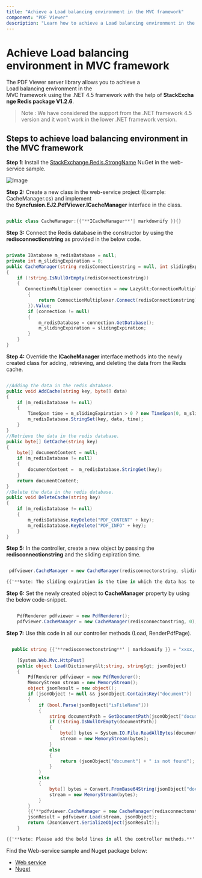 ```yaml
---
title: "Achieve a Load balancing environment in the MVC framework"
component: "PDF Viewer"
description: "Learn how to achieve a Load balancing environment in the MVC framework in PDF Viewer server library"
---
```


# Achieve Load balancing environment in MVC framework

The PDF Viewer server library allows you to achieve a Load balancing environment in the MVC framework using the .NET 4.5 framework with the help of **StackExchange Redis package V1.2.6**.

>Note : We have considered the support from the .NET framework 4.5 version and it won’t work in the lower .NET framework version.

## Steps to achieve load balancing environment in the MVC framework

**Step 1**: Install the [StackExchange.Redis.StrongName](https://www.nuget.org/packages/StackExchange.Redis.StrongName) NuGet in the web-service sample.

![Image](../../images/load-balancing.jpeg)

**Step 2:** Create a new class in the web-service project (Example: CacheManager.cs) and implement the **Syncfusion.EJ2.PdfViewer.ICacheManager** interface in the class.

```cs

public class CacheManager:{{'**ICacheManager**'| markdownify }}{}

```

**Step 3:** Connect the Redis database in the constructor by using the **redisconnectionstring** as provided in the below code.

```cs

private IDatabase m_redisDatabase = null;
private int m_slidingExpiration = 0;
public CacheManager(string redisConnectionstring = null, int slidingExpiration = 0)
{
    if (!string.IsNullOrEmpty(redisConnectionstring))
    {
       ConnectionMultiplexer connection = new Lazy&lt;ConnectionMultiplexer&gt;(() =>
        {
            return ConnectionMultiplexer.Connect(redisConnectionstring);
        }).Value;
        if (connection != null)
        {
            m_redisDatabase = connection.GetDatabase();
            m_slidingExpiration = slidingExpiration;
        }
    }
}

```

**Step 4:** Override the **ICacheManager** interface methods into the newly created class for adding, retrieving, and deleting the data from the Redis cache.

```cs

//Adding the data in the redis database.
public void AddCache(string key, byte[] data)
{
    if (m_redisDatabase != null)
    {
        TimeSpan time = m_slidingExpiration > 0 ? new TimeSpan(0, m_slidingExpiration, 0) : new TimeSpan(24, 0, 0); // Provided the sliding expiration time
        m_redisDatabase.StringSet(key, data, time);
    }
}
//Retrieve the data in the redis database.
public byte[] GetCache(string key)
{
    byte[] documentContent = null;
    if (m_redisDatabase != null)
    {
        documentContent =  m_redisDatabase.StringGet(key);
    }
    return documentContent;
}
//Delete the data in the redis database.
public void DeleteCache(string key)
{
    if (m_redisDatabase != null)
    {
        m_redisDatabase.KeyDelete("PDF_CONTENT" + key);
        m_redisDatabase.KeyDelete("PDF_INFO" + key);
    }
}

```

**Step 5:** In the controller, create a new object by passing the **redisconnectionstring** and the sliding expiration time.

```cs

 pdfviewer.CacheManager = new CacheManager(redisconnectonstring, slidingexpiration);

{{'**Note: The sliding expiration is the time in which the data has to be stored in the cache for a specific minutes. If 0 then it will store for 24 hours.**'| markdownify }}

```

**Step 6:** Set the newly created object to **CacheManager** property by using the below code-snippet.

```cs

    PdfRenderer pdfviewer = new PdfRenderer();
    pdfviewer.CacheManager = new CacheManager(redisconnectonstring, 0);

```

**Step 7:** Use this code in all our controller methods (Load, RenderPdfPage).

```cs

  public string {{'**redisconnectonstring**' | markdownify }} = "xxxx, {{'**ssl=True,abortConnect=False,syncTimeout=100000**'| markdownify }}";

    [System.Web.Mvc.HttpPost]
    public object Load(Dictionary&lt;string, string&gt; jsonObject)
    {
        PdfRenderer pdfviewer = new PdfRenderer();
        MemoryStream stream = new MemoryStream();
        object jsonResult = new object();
        if (jsonObject != null && jsonObject.ContainsKey("document"))
        {
            if (bool.Parse(jsonObject["isFileName"]))
            {
                string documentPath = GetDocumentPath(jsonObject["document"]);
                if (!string.IsNullOrEmpty(documentPath))
                {
                    byte[] bytes = System.IO.File.ReadAllBytes(documentPath);
                    stream = new MemoryStream(bytes);
                }
                else
                {
                    return (jsonObject["document"] + " is not found");
                }
            }
            else
            {
                byte[] bytes = Convert.FromBase64String(jsonObject["document"]);
                stream = new MemoryStream(bytes);
            }
        }
        {{'**pdfviewer.CacheManager = new CacheManager(redisconnectonstring, 0);**'| markdownify }}
        jsonResult = pdfviewer.Load(stream, jsonObject);
        return (JsonConvert.SerializeObject(jsonResult));
    }

{{'**Note: Please add the bold lines in all the controller methods.**'| markdownify }}

```

Find the Web-service sample and Nuget package below:
* [Web service](https://www.syncfusion.com/downloads/support/directtrac/general/ze/PdfViewer_WebAPI_Service_(3)1568224382.zip)
* [Nuget](https://www.syncfusion.com/downloads/support/directtrac/general/ze/Syncfusion.EJ2.PdfViewer.AspNet.Mvc5.19.1.0.59-1399631455.zip)